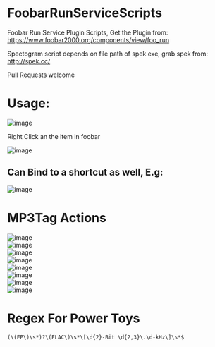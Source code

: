# FoobarRunServiceScripts
Foobar Run Service Plugin Scripts, Get the Plugin from: https://www.foobar2000.org/components/view/foo_run

Spectogram script depends on file path of spek.exe, grab spek from: http://spek.cc/

Pull Requests welcome

# Usage: 

![image](https://user-images.githubusercontent.com/55988027/196784572-a57db27d-3baf-4243-8cb6-79f015baaa4c.png)

Right Click an the item in foobar  

![image](https://user-images.githubusercontent.com/55988027/196784759-df19326e-abcf-4fc9-b879-22e5739a850a.png)


## Can Bind to a shortcut as well, E.g:   


![image](https://user-images.githubusercontent.com/55988027/204095465-54134298-3a75-406d-9c01-77180dae99ce.png)


# MP3Tag Actions  

![image](https://github.com/user-attachments/assets/c50f6057-143b-4a0c-ae95-0fa78c49b61a)  
![image](https://github.com/user-attachments/assets/09a56c16-5760-4f6d-937e-3e47bdda5654)  
![image](https://github.com/user-attachments/assets/7fa91079-dd0c-4f5b-adb7-dd120df999f0)  
![image](https://github.com/user-attachments/assets/8571564f-8996-4b24-82e1-8f62ad51b211)  
![image](https://github.com/user-attachments/assets/562919cb-43af-47ab-834c-2a568be14d36)  
![image](https://github.com/user-attachments/assets/b5d154da-4f67-4c62-a260-523c36364d76)  
![image](https://github.com/user-attachments/assets/932ff13e-4c4b-49de-8b91-54fdc9448abc)  
![image](https://github.com/user-attachments/assets/45314b2f-78c2-4598-8522-30c335eef4da)  


# Regex For Power Toys  
```
(\(EP\)\s*)?\(FLAC\)\s*\[\d{2}-Bit \d{2,3}\.\d-kHz\]\s*$
```
